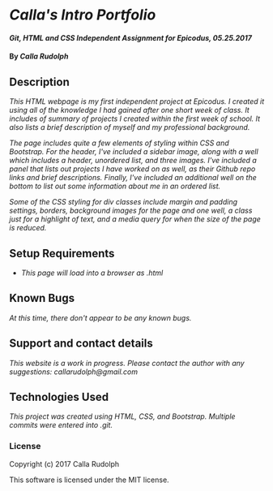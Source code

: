 # _Calla's Intro Portfolio_

#### _Git, HTML and CSS Independent Assignment for Epicodus, 05.25.2017_

#### By _**Calla Rudolph**_

## Description

_This HTML webpage is my first independent project at Epicodus. I created it using all of the knowledge I had gained after one short week of class. It includes of summary of projects I created within the first week of school. It also lists a brief description of myself and my professional background._

_The page includes quite a few elements of styling within CSS and Bootstrap. For the header, I've included a sidebar image, along with a well which includes a header, unordered list, and three images. I've included a panel that lists out projects I have worked on as well, as their Github repo links and brief descriptions. Finally, I've included an additional well on the bottom to list out some information about me in an ordered list._

_Some of the CSS styling for div classes include margin and padding settings, borders, background images for the page and one well, a class just for a highlight of text, and a media query for when the size of the page is reduced._

## Setup Requirements

* _This page will load into a browser as .html_

## Known Bugs

_At this time, there don't appear to be any known bugs._

## Support and contact details

_This website is a work in progress. Please contact the author with any suggestions: callarudolph@gmail.com_

## Technologies Used

_This project was created using HTML, CSS, and Bootstrap. Multiple commits were entered into .git._

### License

Copyright (c) 2017 Calla Rudolph

This software is licensed under the MIT license.
